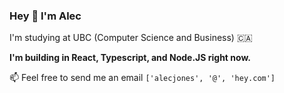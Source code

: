 ### Hey 👋 I'm Alec

I'm studying at UBC (Computer Science and Business) 🇨🇦

**I'm building in React, Typescript, and Node.JS right now.**

📫 Feel free to send me an email `['alecjones', '@', 'hey.com']` 

